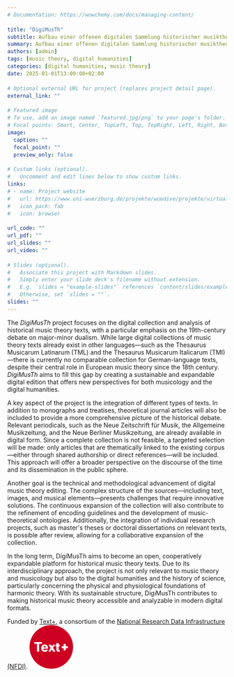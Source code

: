```yaml
---
# Documentation: https://wowchemy.com/docs/managing-content/

title: "DigiMusTh"
subtitle: Aufbau einer offenen digitalen Sammlung historischer musiktheoretischer Texte aus dem deutschsprachigen Raum anhand von Beispielen aus dem 19. Jahrhundert  
summary: Aufbau einer offenen digitalen Sammlung historischer musiktheoretischer Texte aus dem deutschsprachigen Raum anhand von Beispielen aus dem 19. Jahrhundert  
authors: [admin]
tags: [music theory, digital humanities]
categories: [digital humanities, music theory]
date: 2025-01-01T13:09:08+02:00

# Optional external URL for project (replaces project detail page).
external_link: ""

# Featured image
# To use, add an image named `featured.jpg/png` to your page's folder.
# Focal points: Smart, Center, TopLeft, Top, TopRight, Left, Right, BottomLeft, Bottom, BottomRight.
image:
  caption: ""
  focal_point: ""
  preview_only: false

# Custom links (optional).
#   Uncomment and edit lines below to show custom links.
links:
# - name: Project website
#   url: https://www.uni-wuerzburg.de/projekte/wuedive/projekte/virtual-tonal-spaces/
#   icon_pack: fab
#   icon: browser

url_code: ""
url_pdf: ""
url_slides: ""
url_video: ""

# Slides (optional).
#   Associate this project with Markdown slides.
#   Simply enter your slide deck's filename without extension.
#   E.g. `slides = "example-slides"` references `content/slides/example-slides.md`.
#   Otherwise, set `slides = ""`.
slides: ""
---
```


The _DigiMusTh_ project focuses on the digital collection and analysis of historical music theory texts, with a particular emphasis on the 19th-century debate on major-minor dualism. While large digital collections of music theory texts already exist in other languages—such as the Thesaurus Musicarum Latinarum (TML) and the Thesaurus Musicarum Italicarum (TMI)—there is currently no comparable collection for German-language texts, despite their central role in European music theory since the 18th century. _DigiMusTh_ aims to fill this gap by creating a sustainable and expandable digital edition that offers new perspectives for both musicology and the digital humanities.

A key aspect of the project is the integration of different types of texts. In addition to monographs and treatises, theoretical journal articles will also be included to provide a more comprehensive picture of the historical debate. Relevant periodicals, such as the Neue Zeitschrift für Musik, the Allgemeine Musikzeitung, and the Neue Berliner Musikzeitung, are already available in digital form. Since a complete collection is not feasible, a targeted selection will be made: only articles that are thematically linked to the existing corpus—either through shared authorship or direct references—will be included. This approach will offer a broader perspective on the discourse of the time and its dissemination in the public sphere.

Another goal is the technical and methodological advancement of digital music theory editing. The complex structure of the sources—including text, images, and musical elements—presents challenges that require innovative solutions. The continuous expansion of the collection will also contribute to the refinement of encoding guidelines and the development of music-theoretical ontologies. Additionally, the integration of individual research projects, such as master's theses or doctoral dissertations on relevant texts, is possible after review, allowing for a collaborative expansion of the collection.

In the long term, DigiMusTh aims to become an open, cooperatively expandable platform for historical music theory texts. Due to its interdisciplinary approach, the project is not only relevant to music theory and musicology but also to the digital humanities and the history of science, particularly concerning the physical and physiological foundations of harmonic theory. With its sustainable structure, DigiMusTh contributes to making historical music theory accessible and analyzable in modern digital formats.

Funded by [Text+](https://text-plus.org/en/), a consortium of the [National Research Data Infrastructure (NFDI)](https://www.dfg.de/de/foerderung/foerderinitiativen/nfdi).
<img src="text-plus-logo.svg" alt="Text+ Logo" width="100"/>
